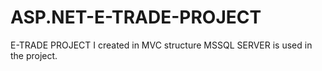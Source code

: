# ASP.NET-E-TRADE-PROJECT
E-TRADE PROJECT I created in MVC structure
MSSQL SERVER is used in the project. 
